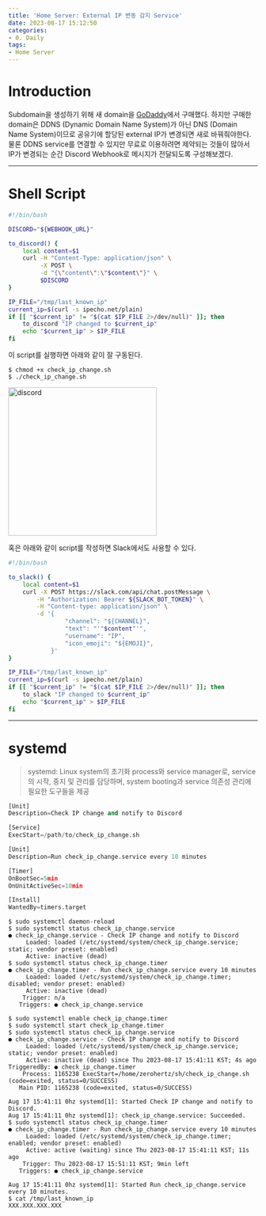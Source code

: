 ```yaml
---
title: 'Home Server: External IP 변동 감지 Service'
date: 2023-08-17 15:12:50
categories:
- 0. Daily
tags:
- Home Server
---
```

# Introduction

Subdomain을 생성하기 위해 새 domain을 [GoDaddy](https://kr.godaddy.com/)에서 구매했다.
하지만 구매한 domain은 DDNS (Dynamic Domain Name System)가 아닌 DNS (Domain Name System)이므로 공유기에 할당된 external IP가 변경되면 새로 바꿔줘야한다.
물론 DDNS service를 연결할 수 있지만 무료로 이용하려면 제약되는 것들이 많아서 IP가 변경되는 순간 Discord Webhook로 메시지가 전달되도록 구성해보겠다.

<!-- More -->

---

# Shell Script

```bash check_ip_change.sh (Discord)
#!/bin/bash

DISCORD="${WEBHOOK_URL}"

to_discord() {
    local content=$1
    curl -H "Content-Type: application/json" \
         -X POST \
         -d "{\"content\":\"$content\"}" \
         $DISCORD
}

IP_FILE="/tmp/last_known_ip"
current_ip=$(curl -s ipecho.net/plain)
if [[ "$current_ip" != "$(cat $IP_FILE 2>/dev/null)" ]]; then
    to_discord "IP changed to $current_ip"
    echo "$current_ip" > $IP_FILE
fi
```

이 script를 실행하면 아래와 같이 잘 구동된다.

```shell
$ chmod +x check_ip_change.sh
$ ./check_ip_change.sh
```

<img src="/images/home-server-external-ip/discord.png" alt="discord" width="300" />

혹은 아래와 같이 script를 작성하면 Slack에서도 사용할 수 있다.

```bash check_ip_change.sh (Slack)
#!/bin/bash

to_slack() {
    local content=$1
    curl -X POST https://slack.com/api/chat.postMessage \
        -H "Authorization: Bearer ${SLACK_BOT_TOKEN}" \
        -H "Content-type: application/json" \
        -d '{
                "channel": "${CHANNEL}",
                "text": "'"$content"'",
                "username": "IP",
                "icon_emoji": "${EMOJI}",
            }'
}

IP_FILE="/tmp/last_known_ip"
current_ip=$(curl -s ipecho.net/plain)
if [[ "$current_ip" != "$(cat $IP_FILE 2>/dev/null)" ]]; then
    to_slack "IP changed to $current_ip"
    echo "$current_ip" > $IP_FILE
fi
```

---

# systemd

> systemd: Linux system의 초기화 process와 service manager로, service의 시작, 중지 및 관리를 담당하며, system booting과 service 의존성 관리에 필요한 도구들을 제공

```python /etc/systemd/system/check_ip_change.service
[Unit]
Description=Check IP change and notify to Discord

[Service]
ExecStart=/path/to/check_ip_change.sh
```

```python /etc/systemd/system/check_ip_change.timer
[Unit]
Description=Run check_ip_change.service every 10 minutes

[Timer]
OnBootSec=5min
OnUnitActiveSec=10min

[Install]
WantedBy=timers.target
```

```shell
$ sudo systemctl daemon-reload
$ sudo systemctl status check_ip_change.service
● check_ip_change.service - Check IP change and notify to Discord
     Loaded: loaded (/etc/systemd/system/check_ip_change.service; static; vendor preset: enabled)
     Active: inactive (dead)
$ sudo systemctl status check_ip_change.timer
● check_ip_change.timer - Run check_ip_change.service every 10 minutes
     Loaded: loaded (/etc/systemd/system/check_ip_change.timer; disabled; vendor preset: enabled)
     Active: inactive (dead)
    Trigger: n/a
   Triggers: ● check_ip_change.service

$ sudo systemctl enable check_ip_change.timer
$ sudo systemctl start check_ip_change.timer
$ sudo systemctl status check_ip_change.service
● check_ip_change.service - Check IP change and notify to Discord
     Loaded: loaded (/etc/systemd/system/check_ip_change.service; static; vendor preset: enabled)
     Active: inactive (dead) since Thu 2023-08-17 15:41:11 KST; 4s ago
TriggeredBy: ● check_ip_change.timer
    Process: 1165238 ExecStart=/home/zerohertz/sh/check_ip_change.sh (code=exited, status=0/SUCCESS)
   Main PID: 1165238 (code=exited, status=0/SUCCESS)

Aug 17 15:41:11 0hz systemd[1]: Started Check IP change and notify to Discord.
Aug 17 15:41:11 0hz systemd[1]: check_ip_change.service: Succeeded.
$ sudo systemctl status check_ip_change.timer
● check_ip_change.timer - Run check_ip_change.service every 10 minutes
     Loaded: loaded (/etc/systemd/system/check_ip_change.timer; enabled; vendor preset: enabled)
     Active: active (waiting) since Thu 2023-08-17 15:41:11 KST; 11s ago
    Trigger: Thu 2023-08-17 15:51:11 KST; 9min left
   Triggers: ● check_ip_change.service

Aug 17 15:41:11 0hz systemd[1]: Started Run check_ip_change.service every 10 minutes.
$ cat /tmp/last_known_ip
XXX.XXX.XXX.XXX
```